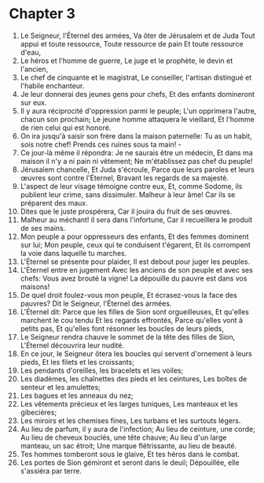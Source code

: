# Chapter 3

1. Le Seigneur, l'Éternel des armées, Va ôter de Jérusalem et de Juda Tout appui et toute ressource, Toute ressource de pain Et toute ressource d'eau,
2. Le héros et l'homme de guerre, Le juge et le prophète, le devin et l'ancien,
3. Le chef de cinquante et le magistrat, Le conseiller, l'artisan distingué et l'habile enchanteur.
4. Je leur donnerai des jeunes gens pour chefs, Et des enfants domineront sur eux.
5. Il y aura réciprocité d'oppression parmi le peuple; L'un opprimera l'autre, chacun son prochain; Le jeune homme attaquera le vieillard, Et l'homme de rien celui qui est honoré.
6. On ira jusqu'à saisir son frère dans la maison paternelle: Tu as un habit, sois notre chef! Prends ces ruines sous ta main! -
7. Ce jour-là même il répondra: Je ne saurais être un médecin, Et dans ma maison il n'y a ni pain ni vêtement; Ne m'établissez pas chef du peuple!
8. Jérusalem chancelle, Et Juda s'écroule, Parce que leurs paroles et leurs œuvres sont contre l'Éternel, Bravant les regards de sa majesté.
9. L'aspect de leur visage témoigne contre eux, Et, comme Sodome, ils publient leur crime, sans dissimuler. Malheur à leur âme! Car ils se préparent des maux.
10. Dites que le juste prospérera, Car il jouira du fruit de ses œuvres.
11. Malheur au méchant! il sera dans l'infortune, Car il recueillera le produit de ses mains.
12. Mon peuple a pour oppresseurs des enfants, Et des femmes dominent sur lui; Mon peuple, ceux qui te conduisent t'égarent, Et ils corrompent la voie dans laquelle tu marches.
13. L'Éternel se présente pour plaider, Il est debout pour juger les peuples.
14. L'Éternel entre en jugement Avec les anciens de son peuple et avec ses chefs: Vous avez brouté la vigne! La dépouille du pauvre est dans vos maisons!
15. De quel droit foulez-vous mon peuple, Et écrasez-vous la face des pauvres? Dit le Seigneur, l'Éternel des armées.
16. L'Éternel dit: Parce que les filles de Sion sont orgueilleuses, Et qu'elles marchent le cou tendu Et les regards effrontés, Parce qu'elles vont à petits pas, Et qu'elles font résonner les boucles de leurs pieds,
17. Le Seigneur rendra chauve le sommet de la tête des filles de Sion, L'Éternel découvrira leur nudité.
18. En ce jour, le Seigneur ôtera les boucles qui servent d'ornement à leurs pieds, Et les filets et les croissants;
19. Les pendants d'oreilles, les bracelets et les voiles;
20. Les diadèmes, les chaînettes des pieds et les ceintures, Les boîtes de senteur et les amulettes;
21. Les bagues et les anneaux du nez;
22. Les vêtements précieux et les larges tuniques, Les manteaux et les gibecières;
23. Les miroirs et les chemises fines, Les turbans et les surtouts légers.
24. Au lieu de parfum, il y aura de l'infection; Au lieu de ceinture, une corde; Au lieu de cheveux bouclés, une tête chauve; Au lieu d'un large manteau, un sac étroit; Une marque flétrissante, au lieu de beauté.
25. Tes hommes tomberont sous le glaive, Et tes héros dans le combat.
26. Les portes de Sion gémiront et seront dans le deuil; Dépouillée, elle s'assiéra par terre.

